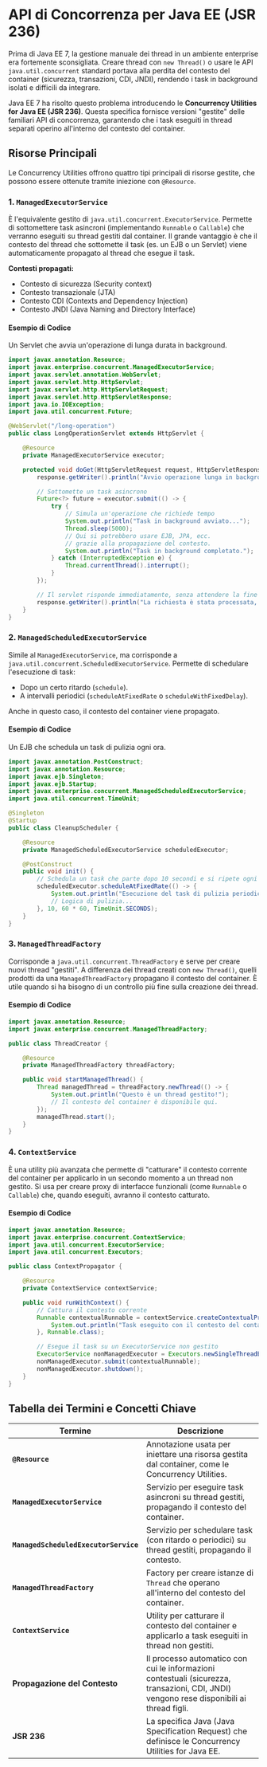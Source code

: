 # API di Concorrenza per Java EE (JSR 236)

Prima di Java EE 7, la gestione manuale dei thread in un ambiente enterprise era fortemente sconsigliata. Creare thread con `new Thread()` o usare le API `java.util.concurrent` standard portava alla perdita del contesto del container (sicurezza, transazioni, CDI, JNDI), rendendo i task in background isolati e difficili da integrare.

Java EE 7 ha risolto questo problema introducendo le **Concurrency Utilities for Java EE (JSR 236)**. Questa specifica fornisce versioni "gestite" delle familiari API di concorrenza, garantendo che i task eseguiti in thread separati operino all'interno del contesto del container.

## Risorse Principali

Le Concurrency Utilities offrono quattro tipi principali di risorse gestite, che possono essere ottenute tramite iniezione con `@Resource`.

### 1. `ManagedExecutorService`

È l'equivalente gestito di `java.util.concurrent.ExecutorService`. Permette di sottomettere task asincroni (implementando `Runnable` o `Callable`) che verranno eseguiti su thread gestiti dal container. Il grande vantaggio è che il contesto del thread che sottomette il task (es. un EJB o un Servlet) viene automaticamente propagato al thread che esegue il task.

**Contesti propagati:**

* Contesto di sicurezza (Security context)
* Contesto transazionale (JTA)
* Contesto CDI (Contexts and Dependency Injection)
* Contesto JNDI (Java Naming and Directory Interface)

#### Esempio di Codice

Un Servlet che avvia un'operazione di lunga durata in background.

```java
import javax.annotation.Resource;
import javax.enterprise.concurrent.ManagedExecutorService;
import javax.servlet.annotation.WebServlet;
import javax.servlet.http.HttpServlet;
import javax.servlet.http.HttpServletRequest;
import javax.servlet.http.HttpServletResponse;
import java.io.IOException;
import java.util.concurrent.Future;

@WebServlet("/long-operation")
public class LongOperationServlet extends HttpServlet {

    @Resource
    private ManagedExecutorService executor;

    protected void doGet(HttpServletRequest request, HttpServletResponse response) throws IOException {
        response.getWriter().println("Avvio operazione lunga in background...");

        // Sottomette un task asincrono
        Future<?> future = executor.submit(() -> {
            try {
                // Simula un'operazione che richiede tempo
                System.out.println("Task in background avviato...");
                Thread.sleep(5000); 
                // Qui si potrebbero usare EJB, JPA, ecc.
                // grazie alla propagazione del contesto.
                System.out.println("Task in background completato.");
            } catch (InterruptedException e) {
                Thread.currentThread().interrupt();
            }
        });

        // Il servlet risponde immediatamente, senza attendere la fine del task.
        response.getWriter().println("La richiesta è stata processata, il task è in esecuzione.");
    }
}
```

### 2. `ManagedScheduledExecutorService`

Simile al `ManagedExecutorService`, ma corrisponde a `java.util.concurrent.ScheduledExecutorService`. Permette di schedulare l'esecuzione di task:

* Dopo un certo ritardo (`schedule`).
* A intervalli periodici (`scheduleAtFixedRate` o `scheduleWithFixedDelay`).

Anche in questo caso, il contesto del container viene propagato.

#### Esempio di Codice

Un EJB che schedula un task di pulizia ogni ora.

```java
import javax.annotation.PostConstruct;
import javax.annotation.Resource;
import javax.ejb.Singleton;
import javax.ejb.Startup;
import javax.enterprise.concurrent.ManagedScheduledExecutorService;
import java.util.concurrent.TimeUnit;

@Singleton
@Startup
public class CleanupScheduler {

    @Resource
    private ManagedScheduledExecutorService scheduledExecutor;

    @PostConstruct
    public void init() {
        // Schedula un task che parte dopo 10 secondi e si ripete ogni ora
        scheduledExecutor.scheduleAtFixedRate(() -> {
            System.out.println("Esecuzione del task di pulizia periodico...");
            // Logica di pulizia...
        }, 10, 60 * 60, TimeUnit.SECONDS);
    }
}
```

### 3. `ManagedThreadFactory`

Corrisponde a `java.util.concurrent.ThreadFactory` e serve per creare nuovi thread "gestiti". A differenza dei thread creati con `new Thread()`, quelli prodotti da una `ManagedThreadFactory` propagano il contesto del container. È utile quando si ha bisogno di un controllo più fine sulla creazione dei thread.

#### Esempio di Codice

```java
import javax.annotation.Resource;
import javax.enterprise.concurrent.ManagedThreadFactory;

public class ThreadCreator {

    @Resource
    private ManagedThreadFactory threadFactory;

    public void startManagedThread() {
        Thread managedThread = threadFactory.newThread(() -> {
            System.out.println("Questo è un thread gestito!");
            // Il contesto del container è disponibile qui.
        });
        managedThread.start();
    }
}
```

### 4. `ContextService`

È una utility più avanzata che permette di "catturare" il contesto corrente del container per applicarlo in un secondo momento a un thread non gestito. Si usa per creare proxy di interfacce funzionali (come `Runnable` o `Callable`) che, quando eseguiti, avranno il contesto catturato.

#### Esempio di Codice

```java
import javax.annotation.Resource;
import javax.enterprise.concurrent.ContextService;
import java.util.concurrent.ExecutorService;
import java.util.concurrent.Executors;

public class ContextPropagator {

    @Resource
    private ContextService contextService;

    public void runWithContext() {
        // Cattura il contesto corrente
        Runnable contextualRunnable = contextService.createContextualProxy(() -> {
            System.out.println("Task eseguito con il contesto del container.");
        }, Runnable.class);

        // Esegue il task su un ExecutorService non gestito
        ExecutorService nonManagedExecutor = Executors.newSingleThreadExecutor();
        nonManagedExecutor.submit(contextualRunnable);
        nonManagedExecutor.shutdown();
    }
}
```

## Tabella dei Termini e Concetti Chiave

| Termine | Descrizione |
| --- | --- |
| **`@Resource`** | Annotazione usata per iniettare una risorsa gestita dal container, come le Concurrency Utilities. |
| **`ManagedExecutorService`** | Servizio per eseguire task asincroni su thread gestiti, propagando il contesto del container. |
| **`ManagedScheduledExecutorService`** | Servizio per schedulare task (con ritardo o periodici) su thread gestiti, propagando il contesto. |
| **`ManagedThreadFactory`** | Factory per creare istanze di `Thread` che operano all'interno del contesto del container. |
| **`ContextService`** | Utility per catturare il contesto del container e applicarlo a task eseguiti in thread non gestiti. |
| **Propagazione del Contesto** | Il processo automatico con cui le informazioni contestuali (sicurezza, transazioni, CDI, JNDI) vengono rese disponibili ai thread figli. |
| **JSR 236** | La specifica Java (Java Specification Request) che definisce le Concurrency Utilities for Java EE. |
